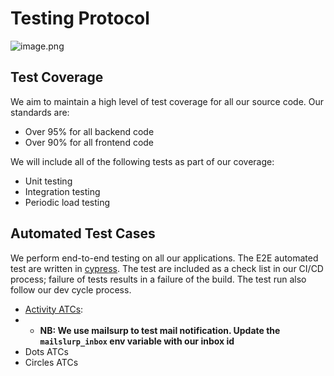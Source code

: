 # Testing Protocol

![image.png](https://storage.googleapis.com/slite-api-files-production/files/464978cc-fcfe-42a9-81c7-31f435bc8d4d/image.png)

## Test Coverage

We aim to maintain a high level of test coverage for all our source code. Our standards are:

-   Over 95% for all backend code
-   Over 90% for all frontend code

We will include all of the following tests as part of our coverage:

-   Unit testing
-   Integration testing
-   Periodic load testing

## Automated Test Cases

We perform end-to-end testing on all our applications. The E2E automated test are written in [cypress](https://www.cypress.io/). The test are included as a check list in our CI/CD process; failure of tests results in a failure of the build. The test run also follow our dev cycle process.

-   [Activity ATCs](https://github.com/hikaya-io/cypress-tests-activity):
-   -   **NB: We use mailsurp to test mail notification. Update the `mailslurp_inbox` env variable with our inbox id**
-   Dots ATCs
-   Circles ATCs

